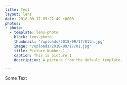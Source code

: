 ```yaml
---
title: Test
layout: lens
date: 2018-09-17 05:21:49 +0000
photos:
- photo:
  - template: lens-photo
    block: lens-photo
    thumbnail: "/uploads/2018/09/17/01tn.jpg"
    image: "/uploads/2018/09/17/01.jpg"
    title: Picture Number 1
    caption: This is picture 1
    description: A picture from the default template.

---
```

Some Text